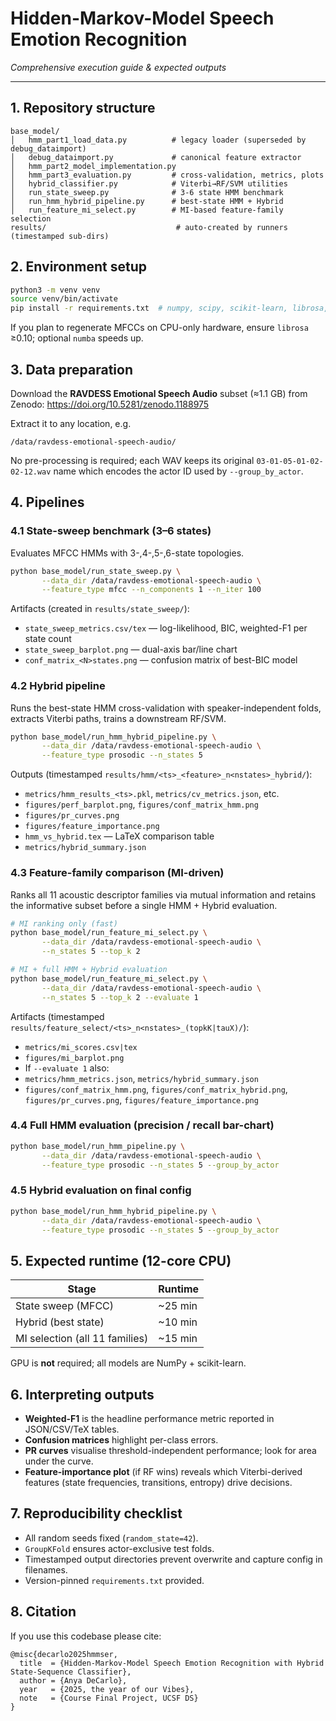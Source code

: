 # Hidden-Markov-Model Speech Emotion Recognition

_Comprehensive execution guide & expected outputs_

---

## 1. Repository structure 
```
base_model/
│   hmm_part1_load_data.py          # legacy loader (superseded by debug_dataimport)
│   debug_dataimport.py             # canonical feature extractor
│   hmm_part2_model_implementation.py
│   hmm_part3_evaluation.py         # cross-validation, metrics, plots
│   hybrid_classifier.py            # Viterbi→RF/SVM utilities
│   run_state_sweep.py              # 3-6 state HMM benchmark
│   run_hmm_hybrid_pipeline.py      # best-state HMM + Hybrid
│   run_feature_mi_select.py        # MI-based feature-family selection
results/                             # auto-created by runners (timestamped sub-dirs)
```

## 2. Environment setup
```bash
python3 -m venv venv
source venv/bin/activate
pip install -r requirements.txt  # numpy, scipy, scikit-learn, librosa, seaborn, matplotlib, joblib
```
If you plan to regenerate MFCCs on CPU-only hardware, ensure `librosa` ≥0.10; optional `numba` speeds up.

## 3. Data preparation
Download the **RAVDESS Emotional Speech Audio** subset (≈1.1 GB) from Zenodo:
<https://doi.org/10.5281/zenodo.1188975>

Extract it to any location, e.g.
```
/data/ravdess-emotional-speech-audio/
```
No pre-processing is required; each WAV keeps its original `03-01-05-01-02-02-12.wav` name which encodes the actor ID used by `--group_by_actor`.

## 4. Pipelines
### 4.1 State-sweep benchmark (3–6 states)
Evaluates MFCC HMMs with 3-,4-,5-,6-state topologies.
```bash
python base_model/run_state_sweep.py \
       --data_dir /data/ravdess-emotional-speech-audio \
       --feature_type mfcc --n_components 1 --n_iter 100
```
Artifacts (created in `results/state_sweep/`):
* `state_sweep_metrics.csv/tex` — log-likelihood, BIC, weighted-F1 per state count
* `state_sweep_barplot.png` — dual-axis bar/line chart
* `conf_matrix_<N>states.png` — confusion matrix of best-BIC model

### 4.2 Hybrid pipeline
Runs the best-state HMM cross-validation with speaker-independent folds, extracts Viterbi paths, trains a downstream RF/SVM.
```bash
python base_model/run_hmm_hybrid_pipeline.py \
       --data_dir /data/ravdess-emotional-speech-audio \
       --feature_type prosodic --n_states 5
```
Outputs (timestamped `results/hmm/<ts>_<feature>_n<nstates>_hybrid/`):
* `metrics/hmm_results_<ts>.pkl`, `metrics/cv_metrics.json`, etc.
* `figures/perf_barplot.png`, `figures/conf_matrix_hmm.png`
* `figures/pr_curves.png`
* `figures/feature_importance.png`
* `hmm_vs_hybrid.tex` — LaTeX comparison table
* `metrics/hybrid_summary.json`

### 4.3 Feature-family comparison (MI-driven)
Ranks all 11 acoustic descriptor families via mutual information and retains the informative subset before a single HMM + Hybrid evaluation.
```bash
# MI ranking only (fast)
python base_model/run_feature_mi_select.py \
       --data_dir /data/ravdess-emotional-speech-audio \
       --n_states 5 --top_k 2

# MI + full HMM + Hybrid evaluation
python base_model/run_feature_mi_select.py \
       --data_dir /data/ravdess-emotional-speech-audio \
       --n_states 5 --top_k 2 --evaluate 1
```
Artifacts (timestamped `results/feature_select/<ts>_n<nstates>_(topkK|tauX)/`):
* `metrics/mi_scores.csv|tex`
* `figures/mi_barplot.png`
* If `--evaluate 1` also:
* `metrics/hmm_metrics.json`, `metrics/hybrid_summary.json`
* `figures/conf_matrix_hmm.png`, `figures/conf_matrix_hybrid.png`, `figures/pr_curves.png`, `figures/feature_importance.png`

### 4.4 Full HMM evaluation (precision / recall bar-chart)
```bash
python base_model/run_hmm_pipeline.py \
       --data_dir /data/ravdess-emotional-speech-audio \
       --feature_type prosodic --n_states 5 --group_by_actor
```
### 4.5 Hybrid evaluation on final config
```bash
python base_model/run_hmm_hybrid_pipeline.py \
       --data_dir /data/ravdess-emotional-speech-audio \
       --feature_type prosodic --n_states 5 --group_by_actor
```

## 5. Expected runtime (12-core CPU)
| Stage | Runtime |
|-------|---------|
| State sweep (MFCC) | ~25 min |
| Hybrid (best state) | ~10 min |
| MI selection (all 11 families) | ~15 min |

GPU is **not** required; all models are NumPy + scikit-learn.

## 6. Interpreting outputs
* **Weighted-F1** is the headline performance metric reported in JSON/CSV/TeX tables.
* **Confusion matrices** highlight per-class errors.
* **PR curves** visualise threshold-independent performance; look for area under the curve.
* **Feature-importance plot** (if RF wins) reveals which Viterbi-derived features (state frequencies, transitions, entropy) drive decisions.

## 7. Reproducibility checklist
* All random seeds fixed (`random_state=42`).
* `GroupKFold` ensures actor-exclusive test folds.
* Timestamped output directories prevent overwrite and capture config in filenames.
* Version-pinned `requirements.txt` provided.

## 8. Citation
If you use this codebase please cite:
```
@misc{decarlo2025hmmser,
  title  = {Hidden-Markov-Model Speech Emotion Recognition with Hybrid State-Sequence Classifier},
  author = {Anya DeCarlo},
  year   = {2025, the year of our Vibes},
  note   = {Course Final Project, UCSF DS}
}
